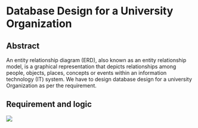 # Database Design for a University Organization
## Abstract
An entity relationship diagram (ERD), also known as an entity relationship model, is a graphical representation that depicts relationships among people, objects, places, concepts or events within an information technology (IT) system. We have to design database design for a university Organization as per the requirement.

## Requirement and logic


![](https://github.com/Pramodgopinathan/entity-relationship-diagram/blob/main/ERD.PNG)
